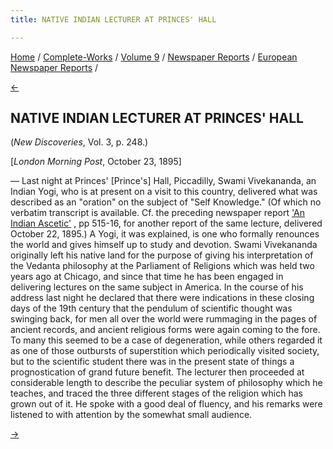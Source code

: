 ```yaml
---
title: NATIVE INDIAN LECTURER AT PRINCES' HALL

---
```

<div>

[Home](../../../../index.htm) /
[Complete-Works](../../../complete_works.htm) / [Volume
9](../../volume_9_contents.htm) / [Newspaper
Reports](../newspaper_reports_contents.htm) / [European Newspaper
Reports](european_newspaper_contents.htm) /

[←](standard_oct_23_1895.htm)

## NATIVE INDIAN LECTURER AT PRINCES' HALL

(*New Discoveries*, Vol. 3, p. 248.)

\[*London Morning Post*, October 23, 1895\]

— Last night at Princes' \[Prince's\] Hall, Piccadilly, Swami
Vivekananda, an Indian Yogi, who is at present on a visit to this
country, delivered what was described as an "oration" on the subject of
"Self Knowledge." (Of which no verbatim transcript is available. Cf. the
preceding newspaper report ['An Indian
Ascetic'](standard_oct_23_1895.htm) , pp 515-16, for another report of
the same lecture, delivered October 22, 1895.) A Yogi, it was explained,
is one who formally renounces the world and gives himself up to study
and devotion. Swami Vivekananda originally left his native land for the
purpose of giving his interpretation of the Vedanta philosophy at the
Parliament of Religions which was held two years ago at Chicago, and
since that time he has been engaged in delivering lectures on the same
subject in America. In the course of his address last night he declared
that there were indications in these closing days of the 19th century
that the pendulum of scientific thought was swinging back, for men all
over the world were rummaging in the pages of ancient records, and
ancient religious forms were again coming to the fore. To many this
seemed to be a case of degeneration, while others regarded it as one of
those outbursts of superstition which periodically visited society, but
to the scientific student there was in the present state of things a
prognostication of grand future benefit. The lecturer then proceeded at
considerable length to describe the peculiar system of philosophy which
he teaches, and traced the three different stages of the religion which
has grown out of it. He spoke with a good deal of fluency, and his
remarks were listened to with attention by the somewhat small audience.

[→](christian_commonwealth_nov_14_1895.htm)

</div>
